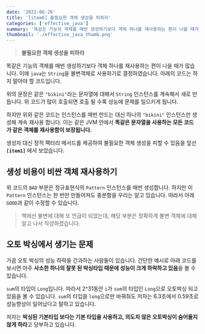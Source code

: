 ```yaml
---
date: '2022-06-26'
title: '[item6] 불필요한 객체 생성을 피하라'
categories: ['effective_java']
summary: '똑같은 기능의 객체를 매번 생성하기보다 객체 하나를 재사용하는 편이 나을 때가 많습니다. 이에 `java`는 `String`을 불변객체로 사용하기로 결정하였습니다.'
thumbnail: './effective_java_thumb.png'
---
```


> **불필요한 객체 생성을 피하라**

똑같은 기능의 객체를 매번 생성하기보다 객체 하나를 재사용하는 편이 나을 때가 많습니다. 이에 `java`는 `String`을 불변객체로 사용하기로 결정하였습니다. 아래의 코드는 하지 말아야 할 코드입니다.
<script src="https://gist.github.com/gusah009/69541348a21b97b069d012714d463f95.js"></script>

위의 문장은 같은 `"bikini"`라는 문자열에 대해서 `String` 인스턴스를 계속해서 새로 만듭니다. 위 코드가 많이 호출되면 호출 될 수록 성능에 문제를 일으키게 됩니다.

<script src="https://gist.github.com/gusah009/c33567d2829f1d1742ef8d3c404d291a.js"></script>

하지만 위와 같은 코드는 인스턴스를 매번 만드는 대신 하나의 `"bikini"` 인스턴스만 생성해 계속 재사용 합니다. 이는 같은 JVM 안에서 **똑같은 문자열을 사용하는 모든 코드가 같은 객체를 재사용함이 보장됩니다.**

생성자 대신 정적 팩터리 메서드를 제공하여 불필요한 객체 생성을 피할 수 있음을 앞선 **`[item1]`** 에서 보았습니다.

## 생성 비용이 비싼 객체 재사용하기
<script src="https://gist.github.com/gusah009/514ce40372a1f90a9769c5e5ddc17549.js"></script>

위 코드의 `BAD` 부분은 정규표현식의 `Pattern` 인스턴스를 매번 생성합니다. 하지만 이 `Pattern` 인스턴스는 한 번만 만들어져도 충분함을 우리는 알고 있습니다. 따라서 아래 `GOOD`과 같이 수정할 수 있습니다.

> 책에선 불변에 대해 또 언급이 되었는데, 해당 부분은 정확하게 불변 객체에 대해 알고 나서 작성하겠습니다.

## 오토 박싱에서 생기는 문제
가끔 오토 박싱의 성능 하락을 간과하는 사람들이 있습니다. 간단한 예시로 아래 코드를 보시면 아주 **사소한 하나의 잘못 된 박싱타입 때문에 성능이 크게 하락하고 있음**을 볼 수 있습니다.
<script src="https://gist.github.com/gusah009/88619edd089d59481a0cf5150ddd614e.js"></script>

`sum`의 타입이 `Long`입니다. 따라서 2^31동안 `i`가 `sum`의 타입인 `Long`으로 오토박싱 되고 있음을 볼 수 있습니다. `sum`의 타입을 `long`으로만 바꿔줘도 저자는 6.3초에서 0.59초로 성능향상이 일어났다고 말하고 있습니다. 

저자는 **박싱된 기본타입 보다는 기본 타입을 사용하고, 의도치 않은 오토박싱이 숨어들지 않게 하라**고 당부하고 있습니다.

